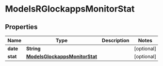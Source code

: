 
# ModelsRGlockappsMonitorStat

## Properties
Name | Type | Description | Notes
------------ | ------------- | ------------- | -------------
**date** | **String** |  |  [optional]
**stat** | [**ModelsGlockappsMonitorStat**](ModelsGlockappsMonitorStat.md) |  |  [optional]



